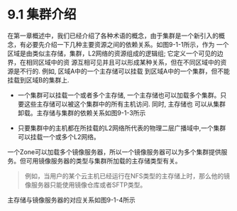 # 9.1 集群介绍

在第一章概述中，我们已经介绍了各种术语的概念，由于集群是一个新引入的概念，有必要先介绍一下几种主要资源之间的依赖关系。如图9-1-1所示，作为 一个区域是由类似主存储，集群，L2网络的资源组成的逻辑组; 它定义一个可见的边界，在相同区域中的资源互相可见并且可以形成某种关系，但在不同区域中的资源是不行的. 例如, 区域A中的一个主存储可以挂载到区域A中的一个集群，但不能挂载到区域B的集群上.


- 一个集群可以挂载一个或者多个主存储, 一个主存储也可以加载多个集群。只要这些主存储可以被这个集群中的所有主机访问. 同时, 主存储也可以从集群卸载。主存储与集群的依赖关系如图9-1-3所示


- 只要集群中的主机都在所挂载的L2网络所代表的物理二层广播域中,一个集群可以挂载一个或多个L2网络。

 一个Zone可以加载多个镜像服务器，所以一个镜像服务器可以为多个集群提供服务。但可用镜像服务器的类型与集群所加载的主存储类型有关。

> 例如，当用户的某个云主机已经运行在NFS类型的主存储上时，那么他的镜像服务器只能使用镜像仓库或者SFTP类型。


主存储与镜像服务器的对应关系如图9-1-4所示
